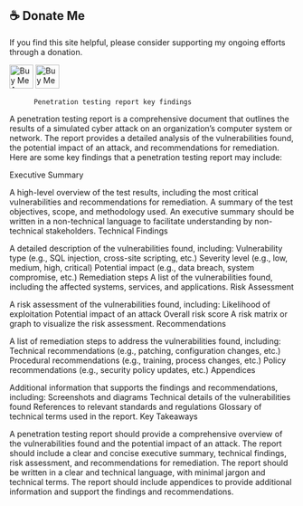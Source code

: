 
## :coffee: Donate Me

If you find this site helpful, please consider supporting my ongoing efforts through a donation.

<a href="https://www.buymeacoffee.com/b4ckd00r" target="_blank"><img src="https://cdn.buymeacoffee.com/buttons/v2/default-yellow.png" alt="Buy Me A Coffee" style="height: 42px !important;" ></a>
<a href='https://ko-fi.com/b4ckd00r' target='_blank'><img height='42' style='border:0px;height:42px;' src='https://storage.ko-fi.com/cdn/kofi1.png?v=3' border='0' alt='Buy Me a Coffee at ko-fi.com' /></a>


          Penetration testing report key findings
A penetration testing report is a comprehensive document that outlines the results of a simulated cyber attack on an organization’s computer system or network. The report provides a detailed analysis of the vulnerabilities found, the potential impact of an attack, and recommendations for remediation. Here are some key findings that a penetration testing report may include:

Executive Summary

A high-level overview of the test results, including the most critical vulnerabilities and recommendations for remediation.
A summary of the test objectives, scope, and methodology used.
An executive summary should be written in a non-technical language to facilitate understanding by non-technical stakeholders.
Technical Findings

A detailed description of the vulnerabilities found, including:
Vulnerability type (e.g., SQL injection, cross-site scripting, etc.)
Severity level (e.g., low, medium, high, critical)
Potential impact (e.g., data breach, system compromise, etc.)
Remediation steps
A list of the vulnerabilities found, including the affected systems, services, and applications.
Risk Assessment

A risk assessment of the vulnerabilities found, including:
Likelihood of exploitation
Potential impact of an attack
Overall risk score
A risk matrix or graph to visualize the risk assessment.
Recommendations

A list of remediation steps to address the vulnerabilities found, including:
Technical recommendations (e.g., patching, configuration changes, etc.)
Procedural recommendations (e.g., training, process changes, etc.)
Policy recommendations (e.g., security policy updates, etc.)
Appendices

Additional information that supports the findings and recommendations, including:
Screenshots and diagrams
Technical details of the vulnerabilities found
References to relevant standards and regulations
Glossary of technical terms used in the report.
Key Takeaways

A penetration testing report should provide a comprehensive overview of the vulnerabilities found and the potential impact of an attack.
The report should include a clear and concise executive summary, technical findings, risk assessment, and recommendations for remediation.
The report should be written in a clear and technical language, with minimal jargon and technical terms.
The report should include appendices to provide additional information and support the findings and recommendations.
